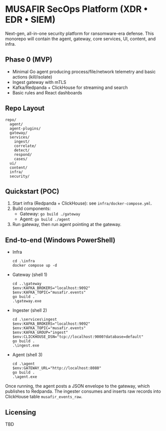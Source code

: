 # MUSAFIR SecOps Platform (XDR • EDR • SIEM)

Next-gen, all-in-one security platform for ransomware-era defense. This monorepo will contain the agent, gateway, core services, UI, content, and infra.

## Phase 0 (MVP)
- Minimal Go agent producing process/file/network telemetry and basic actions (kill/isolate)
- Ingest gateway with mTLS
- Kafka/Redpanda + ClickHouse for streaming and search
- Basic rules and React dashboards

## Repo Layout
```
repo/
  agent/
  agent-plugins/
  gateway/
  services/
    ingest/
    correlate/
    detect/
    respond/
    cases/
  ui/
  content/
  infra/
  security/
```

## Quickstart (POC)
1. Start infra (Redpanda + ClickHouse): see `infra/docker-compose.yml`.
2. Build components:
   - Gateway: `go build ./gateway`
   - Agent: `go build ./agent`
3. Run gateway, then run agent pointing at the gateway.

## End-to-end (Windows PowerShell)
- Infra
  ```
  cd .\infra
  docker compose up -d
  ```
- Gateway (shell 1)
  ```
  cd ..\gateway
  $env:KAFKA_BROKERS="localhost:9092"
  $env:KAFKA_TOPIC="musafir.events"
  go build .
  .\gateway.exe
  ```
- Ingester (shell 2)
  ```
  cd .\services\ingest
  $env:KAFKA_BROKERS="localhost:9092"
  $env:KAFKA_TOPIC="musafir.events"
  $env:KAFKA_GROUP="ingest"
  $env:CLICKHOUSE_DSN="tcp://localhost:9000?database=default"
  go build .
  .\ingest.exe
  ```
- Agent (shell 3)
  ```
  cd .\agent
  $env:GATEWAY_URL="http://localhost:8080"
  go build .
  .\agent.exe
  ```

Once running, the agent posts a JSON envelope to the gateway, which publishes to Redpanda. The ingester consumes and inserts raw records into ClickHouse table `musafir_events_raw`.

## Licensing
TBD
